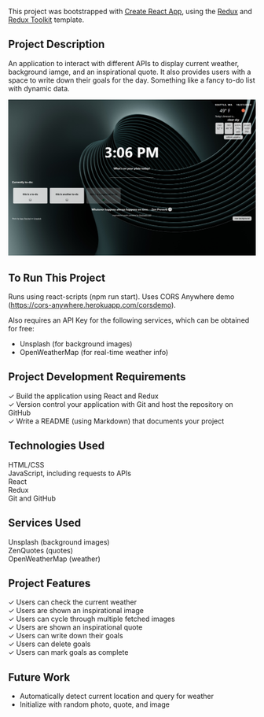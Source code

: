 This project was bootstrapped with [Create React App](https://github.com/facebook/create-react-app), using the [Redux](https://redux.js.org/) and [Redux Toolkit](https://redux-toolkit.js.org/) template.

## Project Description

An application to interact with different APIs to display current weather, background iamge, and an inspirational quote. It also provides users with a space to write down their goals for the day. Something like a fancy to-do list with dynamic data.

![Alt text](image-1.png)

## To Run This Project

Runs using react-scripts (npm run start). Uses CORS Anywhere demo (https://cors-anywhere.herokuapp.com/corsdemo).

Also requires an API Key for the following services, which can be obtained for free:
* Unsplash (for background images)
* OpenWeatherMap (for real-time weather info)

## Project Development Requirements
✓ Build the application using React and Redux<br>
✓ Version control your application with Git and host the repository on GitHub<br>
✓ Write a README (using Markdown) that documents your project<br>

## Technologies Used
HTML/CSS<br>
JavaScript, including requests to APIs<br>
React<br>
Redux<br>
Git and GitHub<br>

## Services Used
Unsplash (background images)<br>
ZenQuotes (quotes)<br>
OpenWeatherMap (weather)<br>

## Project Features
✓ Users can check the current weather<br>
✓ Users are shown an inspirational image<br>
✓ Users can cycle through multiple fetched images<br>
✓ Users are shown an inspirational quote<br>
✓ Users can write down their goals<br>
✓ Users can delete goals<br>
✓ Users can mark goals as complete<br>

## Future Work
* Automatically detect current location and query for weather
* Initialize with random photo, quote, and image